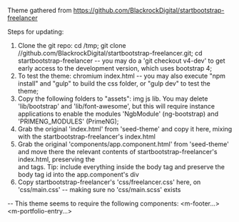 Theme gathered from https://github.com/BlackrockDigital/startbootstrap-freelancer

Steps for updating:

1. Clone the git repo: cd /tmp; git clone //github.com/BlackrockDigital/startbootstrap-freelancer.git; cd startbootstrap-freelancer
   -- you may do a 'git checkout v4-dev' to get early access to the development version, which uses bootstrap 4;
2. To test the theme: chromium index.html -- you may also execute "npm install" and "gulp" to build the css folder, or "gulp dev" to test the theme;
3. Copy the following folders to "assets": img js lib. You may delete 'lib/bootstrap' and 'lib/font-awesome', but this will require instance applications to enable the modules 'NgbModule' (ng-bootstrap) and 'PRIMENG_MODULES' (PrimeNG);
4. Grab the original 'index.html' from 'seed-theme' and copy it here, mixing with the startbootstrap-freelancer's index.html
5. Grab the original 'components/app.component.html' from 'seed-theme' and move there the relevant contents of startbootstrap-freelancer's index.html, preserving the <div platform> and <router-outlet> tags. Tip: include everything inside the body tag and preserve the body tag id into the app.component's div
6. Copy startbootstrap-freelancer's 'css/freelancer.css' here, on 'css/main.css' -- making sure no 'css/main.scss' exists

--
This theme seems to require the following components:
<m-product-title img='' title='' subtitle=''/>
<m-marquee data = "{{ {img: '', title: '', subTitle: ''} }}" />
<m-portfolio-list data = "{{ [{img: '', title: '', subTitle: '', route: ''}, {imgFile: '', title: '', subTitle: '', route: ''}] }}" />
<m-about data = "{{ [{p: ''}, {link: '', url: ''}, {img: ''}] }}" />
<m-contact data = "{{ {nameStr: 'Name', nameValidationStr: 'Please enter your name.', emailStr: 'Email Address', emailValidationStr: 'Please enter your email address.', phoneStr: 'Phone Number', phoneValidationStr: 'Please enter your phone number.', messageStr: 'Message', messageValidationStr: 'Please enter a message.', submitStr: 'Send'} }}" />
<m-footer...>
<m-portfolio-entry...>
